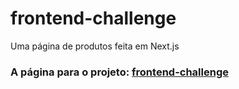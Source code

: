 # frontend-challenge
Uma página de produtos feita em Next.js

<h3>A página para o projeto: <a href="[https://frontend-challenge-976vuf0kb-harrison-monteiros-projects.vercel.app/](https://frontend-challenge-two-inky.vercel.app/)">frontend-challenge</a></h3>
